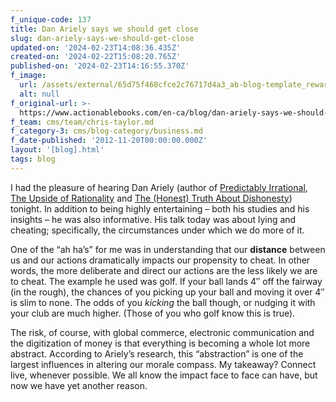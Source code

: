 ```yaml
---
f_unique-code: 137
title: Dan Ariely says we should get close
slug: dan-ariely-says-we-should-get-close
updated-on: '2024-02-23T14:08:36.435Z'
created-on: '2024-02-22T15:08:20.765Z'
published-on: '2024-02-23T14:16:55.370Z'
f_image:
  url: /assets/external/65d75f468cfce2c76717d4a3_ab-blog-template_reward.jpeg
  alt: null
f_original-url: >-
  https://www.actionablebooks.com/en-ca/blog/dan-ariely-says-we-should-get-close/
f_team: cms/team/chris-taylor.md
f_category-3: cms/blog-category/business.md
f_date-published: '2012-11-20T00:00:00.000Z'
layout: '[blog].html'
tags: blog
---
```


I had the pleasure of hearing Dan Ariely (author of [Predictably Irrational](https://www.actionablebooks.com/summaries/predictably-irrational/), [The Upside of Rationality](https://www.actionablebooks.com/summaries/the-upside-of-irrationality/) and [The (Honest) Truth About Dishonesty](https://www.actionablebooks.com/summaries/the-honest-truth-about-dishonesty/)) tonight. In addition to being highly entertaining – both his studies and his insights – he was also informative. His talk today was about lying and cheating; specifically, the circumstances under which we do more of it.

One of the “ah ha’s” for me was in understanding that our **distance** between us and our actions dramatically impacts our propensity to cheat. In other words, the more deliberate and direct our actions are the less likely we are to cheat. The example he used was golf. If your ball lands 4″ off the fairway (in the rough), the chances of you picking up your ball and moving it over 4″ is slim to none. The odds of you _kicking_ the ball though, or nudging it with your club are much higher. (Those of you who golf know this is true).

The risk, of course, with global commerce, electronic communication and the digitization of money is that everything is becoming a whole lot more abstract. According to Ariely’s research, this “abstraction” is one of the largest influences in altering our morale compass. My takeaway? Connect live, whenever possible. We all know the impact face to face can have, but now we have yet another reason.
